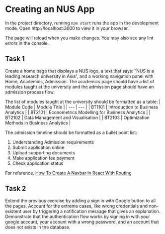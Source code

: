 # Creating an NUS App

In the project directory, running `npm start` runs the app in the development mode.
Open http://localhost:3000 to view it in your browser.

The page will reload when you make changes.
You may also see any lint errors in the console.

## Task 1
Create a home page that displays a NUS logo, a text that says: “NUS is a leading research university in Asia”, and a working navigation panel with Home, Academics, Admission. The academics page should have a list of modules taught at the university and the admission page should have an admission process flow. 

The list of modules taught at the university should be formatted as a table: 
| Module Code | Module Title |
| --- | --- |
| BT1101 | Introduction to Business Analytics |
| BT2101 | Econometrics Modelling for Business Analytics |
| BT2102 | Data Management and Visualisation |
| BT2103 | Optimization Methods in Business Analytics |

The admission timeline should be formatted as a bullet point list: 
1.	Understanding Admission requirements
2.	Submit application online
3.	Upload supporting documents
4.	Make application fee payment
5.	Check application status 

For reference, [How To Create A Navbar In React With Routing](https://www.youtube.com/watch?v=SLfhMt5OUPI&t=95s)

## Task 2
Extend the previous exercise by adding a sign in with Google button to all the pages. Account for the extreme cases, like wrong credentials and non-existent user by triggering a notification message that gives an explanation. Demonstrate that the authentication flow works by signing in with your google account, your account with a wrong password, and an account that does not exists in the database.  
